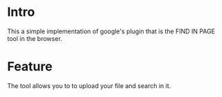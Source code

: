 # Intro
This a simple implementation of google's plugin that is the FIND IN PAGE  tool in the browser.

# Feature
The tool allows you to to upload your file and search in it.
